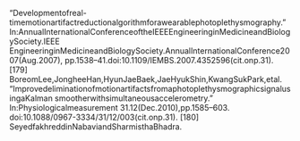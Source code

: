 “Developmentofreal-timemotionartifactreductionalgorithmforawearablephotoplethysmography.”
In:AnnualInternationalConferenceoftheIEEEEngineeringinMedicineandBiologySociety.IEEE
EngineeringinMedicineandBiologySociety.AnnualInternationalConference2007(Aug.2007),
pp.1538–41.doi:10.1109/IEMBS.2007.4352596(cit.onp.31).
[179] BoreomLee,JongheeHan,HyunJaeBaek,JaeHyukShin,KwangSukPark,etal.
“ImprovedeliminationofmotionartifactsfromaphotoplethysmographicsignalusingaKalman
smootherwithsimultaneousaccelerometry.”
In:Physiologicalmeasurement 31.12(Dec.2010),pp.1585–603.
doi:10.1088/0967-3334/31/12/003(cit.onp.31).
[180] SeyedfakhreddinNabaviandSharmisthaBhadra.